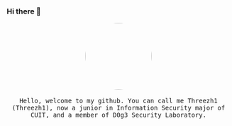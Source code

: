 ### Hi there 👋

<!--
**Threezh1/threezh1** is a ✨ _special_ ✨ repository because its `README.md` (this file) appears on your GitHub profile.

Here are some ideas to get you started:

- 🔭 I’m currently working on ...
- 🌱 I’m currently learning ...
- 👯 I’m looking to collaborate on ...
- 🤔 I’m looking for help with ...
- 💬 Ask me about ...
- 📫 How to reach me: ...
- 😄 Pronouns: ...
- ⚡ Fun fact: ...
-->

<p align="center">
  <img src="http://m.qpic.cn/psc?/V12lk5Pe0lm8CH/z0FoRwOKNzDqijnYQCKTgdY8xMMJRcLurHfBr3dSJBcO*LcRpcc.a1.WvIdo3rgl9R9HZ6xpOsYGajM0UKTRMZE6l*dOpv.os*1IX4mhiuQ!/b" style="width:150px; height150px; border-radius:50%; ">
  <br><br>
  <samp>
    Hello, welcome to my github. You can call me Threezh1 (Threezh1), now a junior in Information Security major of CUIT, and a member of D0g3 Security Laboratory.
  </samp>
</p>
